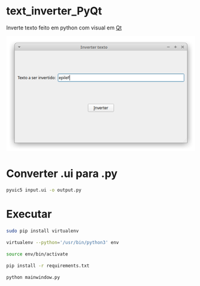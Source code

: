 # text_inverter_PyQt
Inverte texto feito em python com visual em [Qt](https://www.qt.io/)

![Imagem do programinha](https://github.com/Felipebros/Inverter_text_PyQt/blob/main/Captura%20de%20tela_2020-06-24_11-17-39.png)

# Converter .ui para .py
```bash
pyuic5 input.ui -o output.py
```

# Executar
```bash
sudo pip install virtualenv
```
```bash
virtualenv --python='/usr/bin/python3' env
```
```bash
source env/bin/activate
```
```bash
pip install -r requirements.txt
```
```bash
python mainwindow.py
```
